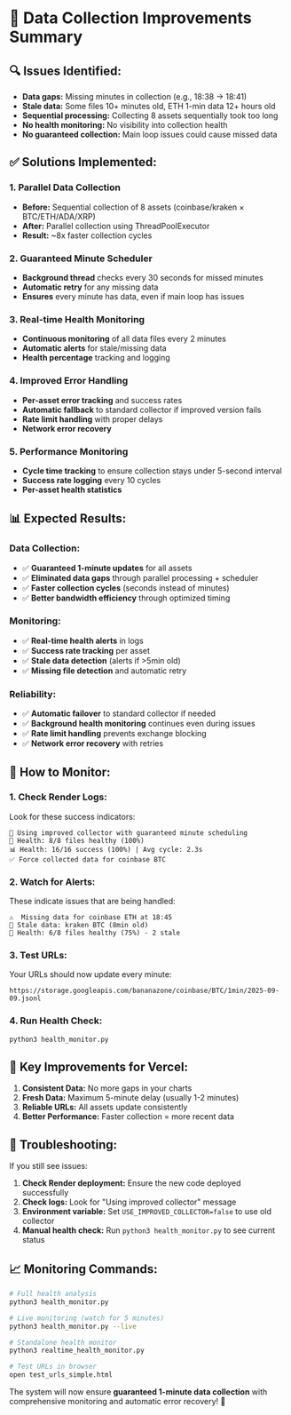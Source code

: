 # 🚀 Data Collection Improvements Summary

## 🔍 Issues Identified:
- **Data gaps:** Missing minutes in collection (e.g., 18:38 → 18:41)
- **Stale data:** Some files 10+ minutes old, ETH 1-min data 12+ hours old
- **Sequential processing:** Collecting 8 assets sequentially took too long
- **No health monitoring:** No visibility into collection health
- **No guaranteed collection:** Main loop issues could cause missed data

## ✅ Solutions Implemented:

### 1. **Parallel Data Collection**
- **Before:** Sequential collection of 8 assets (coinbase/kraken × BTC/ETH/ADA/XRP)
- **After:** Parallel collection using ThreadPoolExecutor
- **Result:** ~8x faster collection cycles

### 2. **Guaranteed Minute Scheduler** 
- **Background thread** checks every 30 seconds for missed minutes
- **Automatic retry** for any missing data
- **Ensures** every minute has data, even if main loop has issues

### 3. **Real-time Health Monitoring**
- **Continuous monitoring** of all data files every 2 minutes
- **Automatic alerts** for stale/missing data
- **Health percentage** tracking and logging

### 4. **Improved Error Handling**
- **Per-asset error tracking** and success rates
- **Automatic fallback** to standard collector if improved version fails
- **Rate limit handling** with proper delays
- **Network error recovery**

### 5. **Performance Monitoring**
- **Cycle time tracking** to ensure collection stays under 5-second interval
- **Success rate logging** every 10 cycles
- **Per-asset health statistics**

## 📊 Expected Results:

### Data Collection:
- ✅ **Guaranteed 1-minute updates** for all assets
- ✅ **Eliminated data gaps** through parallel processing + scheduler
- ✅ **Faster collection cycles** (seconds instead of minutes)
- ✅ **Better bandwidth efficiency** through optimized timing

### Monitoring:
- ✅ **Real-time health alerts** in logs
- ✅ **Success rate tracking** per asset
- ✅ **Stale data detection** (alerts if >5min old)
- ✅ **Missing file detection** and automatic retry

### Reliability:
- ✅ **Automatic failover** to standard collector if needed
- ✅ **Background health monitoring** continues even during issues
- ✅ **Rate limit handling** prevents exchange blocking
- ✅ **Network error recovery** with retries

## 🔧 How to Monitor:

### 1. **Check Render Logs:**
Look for these success indicators:
```
🚀 Using improved collector with guaranteed minute scheduling
💚 Health: 8/8 files healthy (100%)
📊 Health: 16/16 success (100%) | Avg cycle: 2.3s
✅ Force collected data for coinbase BTC
```

### 2. **Watch for Alerts:**
These indicate issues that are being handled:
```
⚠️  Missing data for coinbase ETH at 18:45
🚨 Stale data: kraken BTC (8min old)
💛 Health: 6/8 files healthy (75%) - 2 stale
```

### 3. **Test URLs:**
Your URLs should now update every minute:
```
https://storage.googleapis.com/bananazone/coinbase/BTC/1min/2025-09-09.jsonl
```

### 4. **Run Health Check:**
```bash
python3 health_monitor.py
```

## 🎯 Key Improvements for Vercel:

1. **Consistent Data:** No more gaps in your charts
2. **Fresh Data:** Maximum 5-minute delay (usually 1-2 minutes)
3. **Reliable URLs:** All assets update consistently
4. **Better Performance:** Faster collection = more recent data

## 🚨 Troubleshooting:

If you still see issues:

1. **Check Render deployment:** Ensure the new code deployed successfully
2. **Check logs:** Look for "Using improved collector" message
3. **Environment variable:** Set `USE_IMPROVED_COLLECTOR=false` to use old collector
4. **Manual health check:** Run `python3 health_monitor.py` to see current status

## 📈 Monitoring Commands:

```bash
# Full health analysis
python3 health_monitor.py

# Live monitoring (watch for 5 minutes)
python3 health_monitor.py --live

# Standalone health monitor
python3 realtime_health_monitor.py

# Test URLs in browser
open test_urls_simple.html
```

The system will now ensure **guaranteed 1-minute data collection** with comprehensive monitoring and automatic error recovery! 🎉